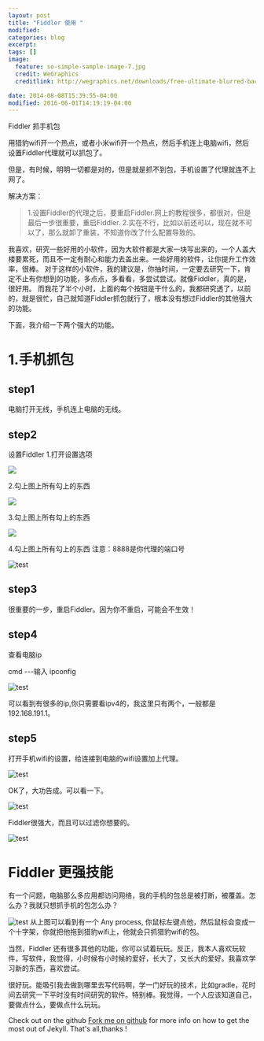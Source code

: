 ```yaml
---
layout: post
title: "Fiddler 使用 "
modified:
categories: blog
excerpt:
tags: []
image:
  feature: so-simple-sample-image-7.jpg
  credit: WeGraphics
  creditlink: http://wegraphics.net/downloads/free-ultimate-blurred-background-pack/

date: 2014-08-08T15:39:55-04:00
modified: 2016-06-01T14:19:19-04:00
---
```

Fiddler 抓手机包

用猎豹wifi开一个热点，或者小米wifi开一个热点，然后手机连上电脑wifi，然后设置Fiddler代理就可以抓包了。

但是，有时候，明明一切都是对的，但是就是抓不到包，手机设置了代理就连不上网了。

解决方案：
> 1.设置Fiddler的代理之后，要重启Fiddler.网上的教程很多，都很对，但是最后一步很重要，重启Fiddler.
> 2.实在不行，比如以前还可以，现在就不可以了，那么就卸了重装，不知道你改了什么配置导致的。


我喜欢，研究一些好用的小软件，因为大软件都是大家一块写出来的，一个人盖大楼要累死，而且不一定有耐心和能力去盖出来。一些好用的软件，让你提升工作效率，很棒。
对于这样的小软件，我的建议是，你抽时间，一定要去研究一下，肯定不止有你想到的功能，多点点，多看看，多尝试尝试。就像Fiddler，真的是，很好用。
而我花了半个小时，上面的每个按钮是干什么的，我都研究透了，以前的，就是很忙，自己就知道Fiddler抓包就行了，根本没有想过Fiddler的其他强大的功能。


下面，我介绍一下两个强大的功能。

# 1.手机抓包 #

## step1 ##
电脑打开无线，手机连上电脑的无线。
## step2 ##
设置Fiddler
1.打开设置选项

![](../../images/Fiddler_step1.png)



2.勾上图上所有勾上的东西

![](../../images/Fiddler_step2.png)

3.勾上图上所有勾上的东西

![](../../images/Fiddler_step3.png)

4.勾上图上所有勾上的东西 注意：8888是你代理的端口号

![test](../../images/Fiddler_step4.png)

## step3 ##

很重要的一步，重启Fiddler。因为你不重启，可能会不生效！

## step4 ##
查看电脑ip

cmd ---输入  ipconfig

![test](../../images/Fiddler_step5.png)

可以看到有很多的ip,你只需要看ipv4的，我这里只有两个，一般都是192.168.191.1。

## step5 ##

打开手机wifi的设置，给连接到电脑的wifi设置加上代理。

![test](../../images/Fiddler_step6.png)

OK了，大功告成。可以看一下。

![test](../../images/Fiddler_step7.png)


Fiddler很强大，而且可以过滤你想要的。

![test](../../images/Fiddler_step8.png)


# Fiddler 更强技能 #

有一个问题，电脑那么多应用都访问网络，我的手机的包总是被打断，被覆盖。怎么办？我就只想抓手机的包怎么办？


![test](../../images/Fiddler_step9.png)
从上图可以看到有一个 Any process, 你鼠标左键点他，然后鼠标会变成一个十字架，你就把他拖到猎豹wifi上，他就会只抓猎豹wifi的包。


当然，Fiddler 还有很多其他的功能，你可以试着玩玩。反正，我本人喜欢玩软件，写软件，我觉得，小时候有小时候的爱好，长大了，又长大的爱好。我喜欢学习新的东西，喜欢尝试。

很好玩。能吸引我去做到哪里去写代码啊，学一门好玩的技术，比如gradle，花时间去研究一下平时没有时间研究的软件。特别棒。我觉得，一个人应该知道自己，要做点什么，要做点什么玩玩。











Check out on the github [Fork me on github][Tomas' Yu] for more info on how to get the most out of Jekyll. That's all,thanks !

[Tomas' Yu]: https://github.com/TomasYu/blogs
[Tomas' Yu]: https://github.com/TomasYu/blogs